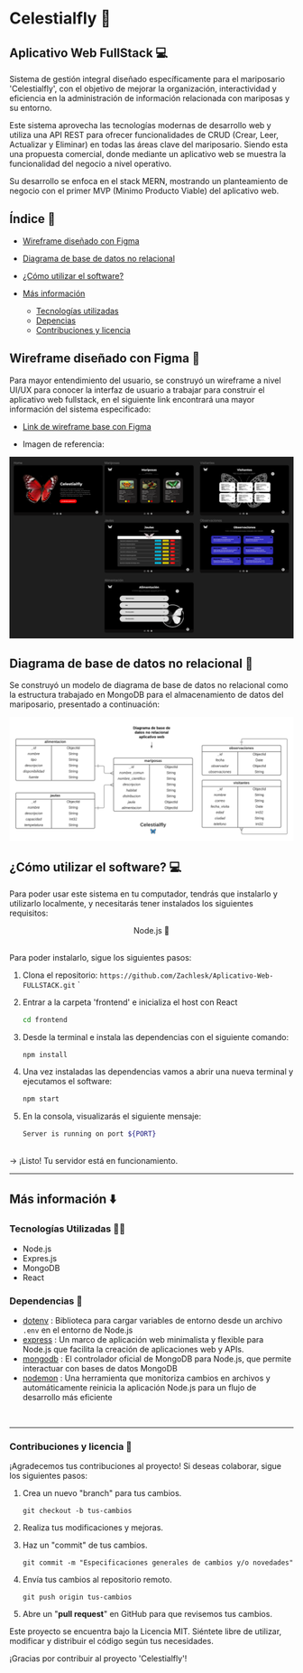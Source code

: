 # Celestialfly 🦋
## Aplicativo Web FullStack 💻

Sistema de gestión integral diseñado específicamente para el mariposario 'Celestialfly', con el objetivo de mejorar la organización, interactividad y eficiencia en la administración de información relacionada con mariposas y su entorno. 

Este sistema aprovecha las tecnologías modernas de desarrollo web y utiliza una API REST para ofrecer funcionalidades de CRUD (Crear, Leer, Actualizar y Eliminar) en todas las áreas clave del mariposario. Siendo esta una propuesta comercial, donde mediante un aplicativo web se muestra la funcionalidad del negocio a nivel operativo. 

Su desarrollo se enfoca en el stack MERN, mostrando un planteamiento de negocio con el primer MVP (Minimo Producto Viable) del aplicativo web.

## Índice 📑


- [Wireframe diseñado con Figma](#wireframe-diseñado-con-figma)

- [Diagrama de base de datos no relacional](#diagrama-de-base-de-datos-no-relacional)
- [¿Cómo utilizar el software?](#cómo-utilizar-el-software)
- [Más información](#más-info)
  - [Tecnologías utilizadas](#tecnologías-utilizadas)
  - [Depencias](#dependencias)
  - [Contribuciones y licencia](#contribuciones-y-licencia)


## Wireframe diseñado con Figma 📍

Para mayor entendimiento del usuario, se construyó un wireframe a nivel UI/UX para conocer la interfaz de usuario a trabajar para construir el aplicativo web fullstack, en el siguiente link encontrará una mayor información del sistema especificado:

- [Link de wireframe base con Figma](https://www.figma.com/file/UhndheY9j4diY5mwWGtf8n/Untitled?type=design&node-id=0%3A1&mode=design&t=QOAsz9nzaquKcICX-1)

- Imagen de referencia:

<div>
    <img src='./assets/wireframe.png'>
<div>



## Diagrama de base de datos no relacional 🔰

Se construyó un modelo de diagrama de base de datos no relacional como la estructura trabajado en MongoDB para el almacenamiento de datos del mariposario, presentado a continuación:

<div>
    <img src='./assets/diagrama.png'>
<div>

## ¿Cómo utilizar el software? 💻

Para poder usar este sistema en tu computador, tendrás que instalarlo y utilizarlo localmente, y necesitarás tener instalados los siguientes requisitos:


<div align="center"> Node.js 🚀 </div>
<br>


Para poder instalarlo, sigue los siguientes pasos:

1. Clona el repositorio: `https://github.com/Zachlesk/Aplicativo-Web-FULLSTACK.git`
`

2. Entrar a la carpeta 'frontend' e inicializa el host con React

    ```bash
    cd frontend
    ```

3. Desde la terminal e instala las dependencias con el siguiente comando:

    ```bash
    npm install
    ```

4. Una vez instaladas las dependencias vamos a abrir una nueva terminal y ejecutamos el software:

    ```bash
    npm start
    ```

5. En la consola, visualizarás el siguiente mensaje: 
    ```bash
    Server is running on port ${PORT}
    ```
<br>
-> ¡Listo! Tu servidor está en funcionamiento.

<hr>

## Más información ⬇️

### Tecnologías Utilizadas 👨‍💻

- Node.js
- Expres.js
- MongoDB
- React


### Dependencias 🚨

- [dotenv](https://www.npmjs.com/package/dotenv) : Biblioteca para cargar variables de entorno desde un archivo `.env` en el entorno de Node.js
- [express](https://expressjs.com/) : Un marco de aplicación web minimalista y flexible para Node.js que facilita la creación de aplicaciones web y APIs.
- [mongodb](https://www.npmjs.com/package/mongodb) : El controlador oficial de MongoDB para Node.js, que permite interactuar con bases de datos MongoDB
- [nodemon](https://www.npmjs.com/package/nodemon) : Una herramienta que monitoriza cambios en archivos y automáticamente  reinicia la aplicación Node.js para un flujo de desarrollo más eficiente


<br>

<hr>

### Contribuciones y licencia 👤

¡Agradecemos tus contribuciones al proyecto! Si deseas colaborar, sigue los siguientes pasos:

1. Crea un nuevo "branch" para tus cambios.

   ```shell
   git checkout -b tus-cambios 
   ```

2. Realiza tus modificaciones y mejoras.

3. Haz un "commit" de tus cambios.

   ```shell
   git commit -m "Especificaciones generales de cambios y/o novedades"      
   ```

4. Envía tus cambios al repositorio remoto.

   ```shell
   git push origin tus-cambios 
   ```

4. Abre un "**pull request**" en GitHub para que revisemos tus cambios.

Este proyecto se encuentra bajo la Licencia MIT. Siéntete  libre de utilizar, modificar y distribuir el código según tus  necesidades.

¡Gracias por contribuir al proyecto 'Celestialfly'! 